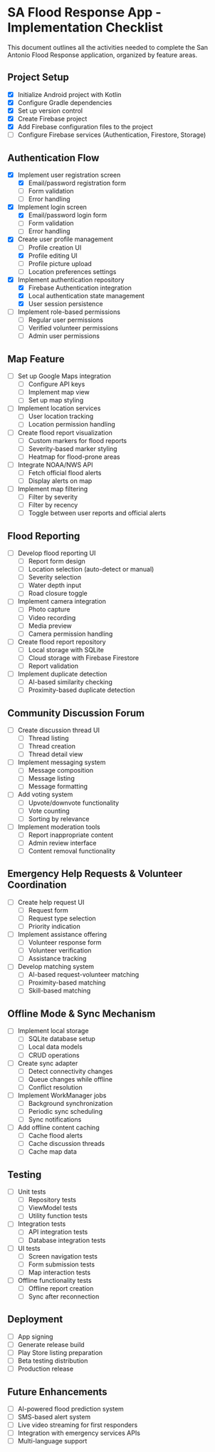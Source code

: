 # SA Flood Response App - Implementation Checklist

This document outlines all the activities needed to complete the San Antonio Flood Response application, organized by feature areas.

## Project Setup

- [x] Initialize Android project with Kotlin
- [x] Configure Gradle dependencies
- [x] Set up version control
- [x] Create Firebase project
- [x] Add Firebase configuration files to the project
- [ ] Configure Firebase services (Authentication, Firestore, Storage)

## Authentication Flow

- [x] Implement user registration screen
  - [x] Email/password registration form
  - [ ] Form validation
  - [ ] Error handling
- [x] Implement login screen
  - [x] Email/password login form
  - [ ] Form validation
  - [ ] Error handling
- [x] Create user profile management
  - [ ] Profile creation UI
  - [x] Profile editing UI
  - [ ] Profile picture upload
  - [ ] Location preferences settings
- [x] Implement authentication repository
  - [x] Firebase Authentication integration
  - [x] Local authentication state management
  - [x] User session persistence
- [ ] Implement role-based permissions
  - [ ] Regular user permissions
  - [ ] Verified volunteer permissions
  - [ ] Admin user permissions

## Map Feature

- [ ] Set up Google Maps integration
  - [ ] Configure API keys
  - [ ] Implement map view
  - [ ] Set up map styling
- [ ] Implement location services
  - [ ] User location tracking
  - [ ] Location permission handling
- [ ] Create flood report visualization
  - [ ] Custom markers for flood reports
  - [ ] Severity-based marker styling
  - [ ] Heatmap for flood-prone areas
- [ ] Integrate NOAA/NWS API
  - [ ] Fetch official flood alerts
  - [ ] Display alerts on map
- [ ] Implement map filtering
  - [ ] Filter by severity
  - [ ] Filter by recency
  - [ ] Toggle between user reports and official alerts

## Flood Reporting

- [ ] Develop flood reporting UI
  - [ ] Report form design
  - [ ] Location selection (auto-detect or manual)
  - [ ] Severity selection
  - [ ] Water depth input
  - [ ] Road closure toggle
- [ ] Implement camera integration
  - [ ] Photo capture
  - [ ] Video recording
  - [ ] Media preview
  - [ ] Camera permission handling
- [ ] Create flood report repository
  - [ ] Local storage with SQLite
  - [ ] Cloud storage with Firebase Firestore
  - [ ] Report validation
- [ ] Implement duplicate detection
  - [ ] AI-based similarity checking
  - [ ] Proximity-based duplicate detection

## Community Discussion Forum

- [ ] Create discussion thread UI
  - [ ] Thread listing
  - [ ] Thread creation
  - [ ] Thread detail view
- [ ] Implement messaging system
  - [ ] Message composition
  - [ ] Message listing
  - [ ] Message formatting
- [ ] Add voting system
  - [ ] Upvote/downvote functionality
  - [ ] Vote counting
  - [ ] Sorting by relevance
- [ ] Implement moderation tools
  - [ ] Report inappropriate content
  - [ ] Admin review interface
  - [ ] Content removal functionality

## Emergency Help Requests & Volunteer Coordination

- [ ] Create help request UI
  - [ ] Request form
  - [ ] Request type selection
  - [ ] Priority indication
- [ ] Implement assistance offering
  - [ ] Volunteer response form
  - [ ] Volunteer verification
  - [ ] Assistance tracking
- [ ] Develop matching system
  - [ ] AI-based request-volunteer matching
  - [ ] Proximity-based matching
  - [ ] Skill-based matching

## Offline Mode & Sync Mechanism

- [ ] Implement local storage
  - [ ] SQLite database setup
  - [ ] Local data models
  - [ ] CRUD operations
- [ ] Create sync adapter
  - [ ] Detect connectivity changes
  - [ ] Queue changes while offline
  - [ ] Conflict resolution
- [ ] Implement WorkManager jobs
  - [ ] Background synchronization
  - [ ] Periodic sync scheduling
  - [ ] Sync notifications
- [ ] Add offline content caching
  - [ ] Cache flood alerts
  - [ ] Cache discussion threads
  - [ ] Cache map data

## Testing

- [ ] Unit tests
  - [ ] Repository tests
  - [ ] ViewModel tests
  - [ ] Utility function tests
- [ ] Integration tests
  - [ ] API integration tests
  - [ ] Database integration tests
- [ ] UI tests
  - [ ] Screen navigation tests
  - [ ] Form submission tests
  - [ ] Map interaction tests
- [ ] Offline functionality tests
  - [ ] Offline report creation
  - [ ] Sync after reconnection

## Deployment

- [ ] App signing
- [ ] Generate release build
- [ ] Play Store listing preparation
- [ ] Beta testing distribution
- [ ] Production release

## Future Enhancements

- [ ] AI-powered flood prediction system
- [ ] SMS-based alert system
- [ ] Live video streaming for first responders
- [ ] Integration with emergency services APIs
- [ ] Multi-language support